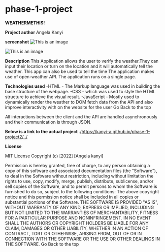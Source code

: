 # phase-1-project
**WEATHERMETHIS!**

**Project author**
Angela Kanyi

**screenshot**
![This is an image](https://lh3.googleusercontent.com/7lys31hgASFrRjPcbIrjz-UzKN8rwCtFeursEjVcUNhGtVWFlKRKu5R6rqdoKIKPcTKPmw6m8M1TSOabRRwylJG0iTqPL30TvK2rw5bVDvdc7BnRQTDwni5xV-F1xMm4BI1QpM53gC9XiuRbYJO_TQmqK-2aAASR05ovyRtqHZZJwbgEHTaHgoGl26zi0qVROsWu4-CHeJ-4IYSR1oS9OS0zZab1d3i4o7ZfCFPPWmC0CsyST9N1LuFhresEl1KQuJo1uddlF0Bkcv12YpSoIuwcGZL-Y1acJINcFAKEO4kRAUPX7cz8sW7_tzu0iE6IQ1-P_yjK7Yc8ATL7C2kZRNyf7waCUKHZDBK2WIwehWKNH40i9HR-uXSpiOq6_0OwfLkJ6r-MG3mUR4Z-VZM-qWhwKMRrRxY_SRxIZMdf3dTvq9h3GOC1Bh_ruqL078eEb-lsj9NEGBrv8o_6sJQPPv785MhB_RV0v9tnHs9ppGKVrhmcm3AhVfz4zXSAT5GvDRRNWvv_OtFAghwdV99vGm7C62S3aMQ6MwGwCLITvX3BwCUst8QbHoEL0PuupS9pZZTruBftvRZSdxqtcqexV9GD0GhqCvh7EE_uBdHDkxvKwC_iEp2jPTooKQtTVGaO0k4aKmj5B59M7LN6DKBozqX19Ji00grIxW5Y6Msf4EE2NTnbqbcFFF-iF3v8iY2Xj_7XHCYDi_B6g4wQBt-FCcGKiqocPHCn4ufdirlDiaW0hzEv5a-ruPAC7Q=w1743-h980-no?authuser=0())

![This is an image](https://photos.google.com/search/_tra_/photo/AF1QipM-lRuM7uYkxSueBacEEO0M8fAOq-gaop9PPcNi)

**Description**
This Application allows the user to verify the weather.They can input their location or turn on the location and it will automatically tell the weather.
This app can also be used to tell the time
The application makes use of open-weather API.
The application runs on a single page.

**Technologies used**
-HTML - The Markup language was used in building the base structure of the webpage.
-CSS - which was used to style the HTML structure to achieve the visual result.
-JavaScript - Mostly used to dynamically render the weather to DOM fetch data from the API and also improve interactivity with on the website for the user
 Go Back to the top

 All interactions between the client and the API are handled asynchronously and their communication is through JSON.

**Below is a link to the actual project**
./https://kanyi-a.github.io/phase-1-project2/../

**License**

MIT License Copyright (c) [2022] [Angela kanyi]

Permission is hereby granted, free of charge, to any person obtaining a copy of this software and associated documentation files (the "Software"), to deal in the Software without restriction, including without limitation the rights to use, copy, modify, merge, publish, distribute, sublicense, and/or sell copies of the Software, and to permit persons to whom the Software is furnished to do so, subject to the following conditions: The above copyright notice and this permission notice shall be included in all copies or substantial portions of the Software. THE SOFTWARE IS PROVIDED "AS IS", WITHOUT WARRANTY OF ANY KIND, EXPRESS OR IMPLIED, INCLUDING BUT NOT LIMITED TO THE WARRANTIES OF MERCHANTABILITY, FITNESS FOR A PARTICULAR PURPOSE AND NONINFRINGEMENT. IN NO EVENT SHALL THE AUTHORS OR COPYRIGHT HOLDERS BE LIABLE FOR ANY CLAIM, DAMAGES OR OTHER LIABILITY, WHETHER IN AN ACTION OF CONTRACT, TORT OR OTHERWISE, ARISING FROM, OUT OF OR IN CONNECTION WITH THE SOFTWARE OR THE USE OR OTHER DEALINGS IN THE SOFTWARE. Go Back to the top


